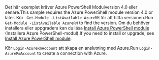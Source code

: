 <span data-ttu-id="bfc7f-101">Det här exemplet kräver Azure PowerShell Modulversion 4.0 eller senare.</span><span class="sxs-lookup"><span data-stu-id="bfc7f-101">This sample requires the Azure PowerShell module version 4.0 or later.</span></span> <span data-ttu-id="bfc7f-102">Kör ` Get-Module -ListAvailable AzureRM` för att hitta versionen.</span><span class="sxs-lookup"><span data-stu-id="bfc7f-102">Run ` Get-Module -ListAvailable AzureRM` to find the version.</span></span> <span data-ttu-id="bfc7f-103">Om du behöver installera eller uppgradera kan du läsa [Install Azure PowerShell module](/powershell/azure/install-azurerm-ps) (Installera Azure PowerShell-modul).</span><span class="sxs-lookup"><span data-stu-id="bfc7f-103">If you need to install or upgrade, see [Install Azure PowerShell module](/powershell/azure/install-azurerm-ps).</span></span> 

<span data-ttu-id="bfc7f-104">Kör `Login-AzureRmAccount` att skapa en anslutning med Azure.</span><span class="sxs-lookup"><span data-stu-id="bfc7f-104">Run `Login-AzureRmAccount` to create a connection with Azure.</span></span> 

